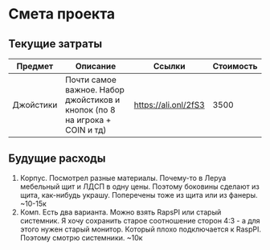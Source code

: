# Смета проекта

## Текущие затраты

| Предмет   | Описание                                                                    | Ссылки               | Стоимость  |
|-----------|-----------------------------------------------------------------------------|----------------------|------------|
| Джойстики | Почти самое важное. Набор джойстиков и кнопок (по 8 на игрока + COIN и тд)  | https://ali.onl/2fS3 | 3500       |

## Будущие расходы

1. Корпус. Посмотрел разные материалы. Почему-то в Леруа мебельный щит и ЛДСП в одну цены. Поэтому боковины сделают из щита, как-нибудь украшу. Поперечены тоже из щита или из фанеры. ~10-15к
2. Комп. Есть два варианта. Можно взять RapsPI или старый системник. Я хочу сохранить старое соотношение сторон 4:3 - а для этого нужен старый монитор. Который плохо подключается к RaspPI. Поэтому смотрю системники. ~10к
